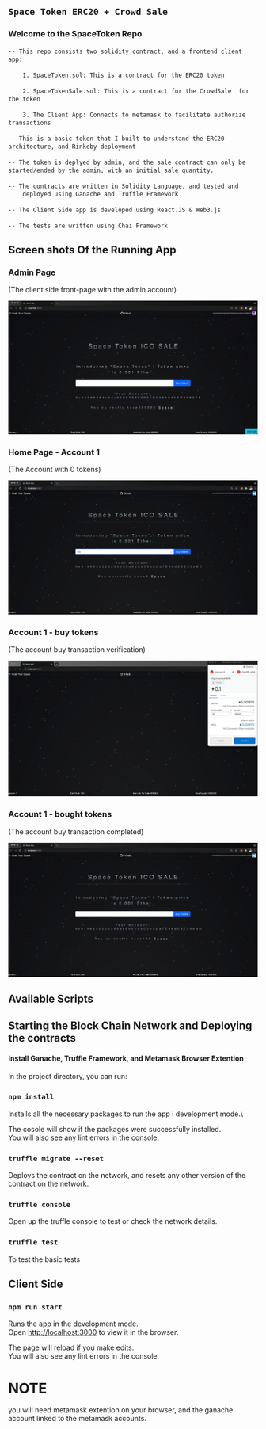 ## `Space Token ERC20 + Crowd Sale `

### Welcome to the SpaceToken Repo

    -- This repo consists two solidity contract, and a frontend client app:

        1. SpaceToken.sol: This is a contract for the ERC20 token

        2. SpaceTokenSale.sol: This is a contract for the CrowdSale  for the token

        3. The Client App: Connects to metamask to facilitate authorize transactions

    -- This is a basic token that I built to understand the ERC20 architecture, and Rinkeby deployment

    -- The token is deplyed by admin, and the sale contract can only be started/ended by the admin, with an initial sale quantity.

    -- The contracts are written in Solidity Language, and tested and
        deployed using Ganache and Truffle Framework

    -- The Client Side app is developed using React.JS & Web3.js

    -- The tests are written using Chai Framework

## Screen shots Of the Running App

### Admin Page

(The client side front-page with the admin account)

![home-page-image](images/admin-acct.png)

### Home Page - Account 1

(The Account with 0 tokens)

![initial](images/acct2-initial.png)

### Account 1 - buy tokens

(The account buy transaction verification)

![buy](images/acct2-buy.png)

### Account 1 - bought tokens

(The account buy transaction completed)

![bought](images/acct2-bought.png)

## Available Scripts

## Starting the Block Chain Network and Deploying the contracts

#### Install Ganache, Truffle Framework, and Metamask Browser Extention

In the project directory, you can run:

### `npm install`

Installs all the necessary packages to run the app i development mode.\

The cosole will show if the packages were successfully installed.\
You will also see any lint errors in the console.

### `truffle migrate --reset`

Deploys the contract on the network, and resets any other version of the contract on the network.

### `truffle console`

Open up the truffle console to test or check the network details.

### `truffle test`

To test the basic tests

## Client Side

### `npm run start`

Runs the app in the development mode.\
Open [http://localhost:3000](http://localhost:3000) to view it in the browser.

The page will reload if you make edits.\
You will also see any lint errors in the console.

# NOTE

you will need metamask extention on your browser, and the ganache account linked to the metamask accounts.
